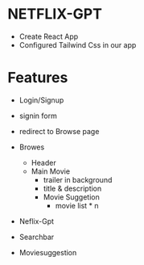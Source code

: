 # NETFLIX-GPT

- Create React App
- Configured Tailwind Css in our app

# Features

- Login/Signup
- signin form
- redirect to Browse page

- Browes

  - Header
  - Main Movie
    - trailer in background
    - title & description
    - Movie Suggetion
      - movie list \* n

- Neflix-Gpt
- Searchbar
- Moviesuggestion
